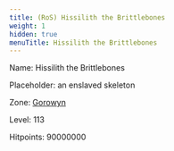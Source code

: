 ```yaml
---
title: (RoS) Hissilith the Brittlebones
weight: 1
hidden: true
menuTitle: Hissilith the Brittlebones
---
```


Name: Hissilith the Brittlebones

Placeholder: an enslaved skeleton

Zone: [Gorowyn](/en/ros/exploration/gorowyn)

Level: 113

Hitpoints: 90000000